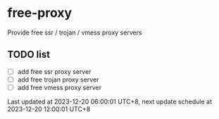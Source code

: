 
# free-proxy
Provide free ssr / trojan / vmess proxy servers


## TODO list
- [ ] add free ssr proxy server
- [ ] add free trojan proxy server
- [ ] add free vmess proxy server

Last updated at 2023-12-20 06:00:01 UTC+8, next update schedule at 2023-12-20 12:00:01 UTC+8

